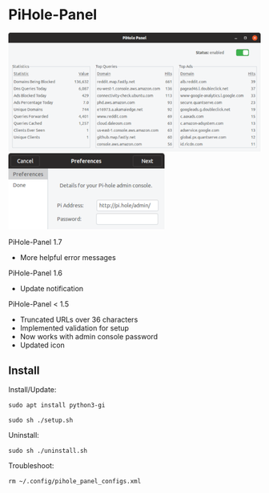 # PiHole-Panel
![](mainwindow.png)
![](firststartup.png)

PiHole-Panel 1.7
- More helpful error messages

PiHole-Panel 1.6
- Update notification

PiHole-Panel < 1.5
- Truncated URLs over 36 characters
- Implemented validation for setup
- Now works with admin console password
- Updated icon

## Install

Install/Update:
```
sudo apt install python3-gi
```
```
sudo sh ./setup.sh
```

Uninstall:
```
sudo sh ./uninstall.sh
```

Troubleshoot:
```
rm ~/.config/pihole_panel_configs.xml
```

